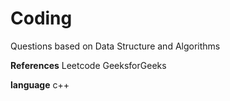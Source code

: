 # Coding

Questions based on Data Structure and Algorithms

**References**
Leetcode
GeeksforGeeks

**language**
c++
